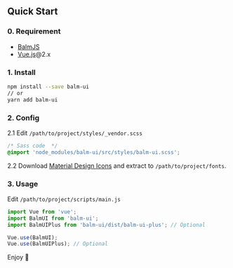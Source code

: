 ## Quick Start

### 0. Requirement

- [BalmJS](https://balmjs.com/)
- [Vue.js](https://vuejs.org/)@2.x

### 1. Install

```sh
npm install --save balm-ui
// or
yarn add balm-ui
```

### 2. Config

2.1 Edit `/path/to/project/styles/_vendor.scss`

```css
/* Sass code  */
@import 'node_modules/balm-ui/src/styles/balm-ui.scss';
```

2.2 Download [Material Design Icons](https://material.balmjs.com/MaterialIcons.zip) and extract to `/path/to/project/fonts`.

### 3. Usage

Edit `/path/to/project/scripts/main.js`

```js
import Vue from 'vue';
import BalmUI from 'balm-ui';
import BalmUIPlus from 'balm-ui/dist/balm-ui-plus'; // Optional

Vue.use(BalmUI);
Vue.use(BalmUIPlus); // Optional
```

Enjoy 👻
